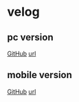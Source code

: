 # velog

## pc version

[GitHub](https://github.com/3rr0r404N07F0UND/project_velog.git)
[url](http://13.125.14.153/velog/main/html/)

## mobile version 

[GitHub](https://github.com/3rr0r404N07F0UND/project_velog_mobile.git)
[url](http://13.125.14.153/velog/m/pug/)

